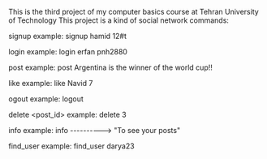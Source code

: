 This is the third project of my computer basics course at Tehran University of Technology
This project is a kind of social network
commands: 

signup <user name> <password>
example: signup hamid 12#t

login <user name> <password>
example: login erfan pnh2880

post <text>
example: post Argentina is the winner of the world cup!!

like <user name> <post ID>
example: like Navid 7

ogout
example: logout

delete <post_id>
example: delete 3

info
example: info   ----------> "To see your posts"

find_user <username>
example: find_user darya23